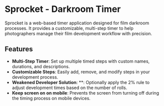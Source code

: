 # Sprocket - Darkroom Timer

Sprocket is a web-based timer application designed for film darkroom processes. It provides a customizable, multi-step timer to help photographers manage their film development workflow with precision.

## Features

- **Multi-Step Timer**: Set up multiple timed steps with custom names, durations, and descriptions.
- **Customizable Steps**: Easily add, remove, and modify steps in your development process.
- **Weakened Developer Solution**: **: Optionally apply the 2% rule to adjust development times based on the number of rolls.
- **Keep screen on on mobile**: Prevents the screen from turning off during the timing process on mobile devices.
